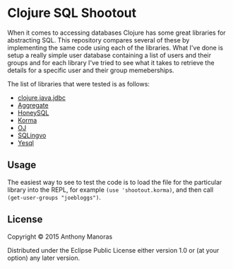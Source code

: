 # Clojure SQL Shootout

When it comes to accessing databases Clojure has some great libraries for abstracting SQL. This repository compares several of these by implementing the same code using each of the libraries. What I've done is setup a really simple user database containing a list of users and their groups and for each library I've tried to see what it takes to retrieve the details for a specific user and their group memeberships.

The list of libraries that were tested is as follows:
* [clojure.java.jdbc](https://github.com/clojure/java.jdbc)
* [Aggregate](https://github.com/friemen/aggregate)
* [HoneySQL](https://github.com/jkk/honeysql)
* [Korma](http://sqlkorma.com/)
* [OJ](https://github.com/taylorlapeyre/oj)
* [SQLingvo](https://github.com/r0man/sqlingvo)
* [Yesql](https://github.com/krisajenkins/yesql)

## Usage

The easiest way to see to test the code is to load the file for the particular library into the REPL, for example `(use 'shootout.korma)`, and then call `(get-user-groups "joebloggs")`.

## License

Copyright © 2015 Anthony Manoras

Distributed under the Eclipse Public License either version 1.0 or (at
your option) any later version.
